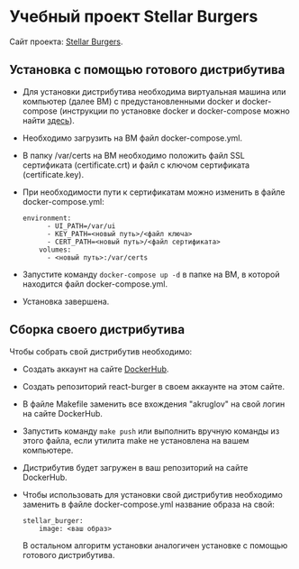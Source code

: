 # Учебный проект Stellar Burgers

Сайт проекта: [Stellar Burgers](https://akruglov.tech).

## Установка с помощью готового дистрибутива

* Для установки дистрибутива необходима виртуальная машина или компьютер (далее ВМ) с предустановленными docker и docker-compose
  (инструкции по установке docker и docker-compose можно найти [здесь](https://docs.docker.com/get-docker/)).
* Необходимо загрузить на ВМ файл docker-compose.yml.
* В папку /var/certs на ВМ необходимо положить файл SSL сертификата (certificate.crt) и
  файл с ключом сертификата (certificate.key).
* При необходимости пути к сертификатам можно изменить в файле docker-compose.yml:

    ```
    environment:
          - UI_PATH=/var/ui
          - KEY_PATH=<новый путь>/<файл ключа>
          - CERT_PATH=<новый путь>/<файл сертификата>
        volumes:
          - <новый путь>:/var/certs
    ```

* Запустите команду `docker-compose up -d`  в папке на ВМ, в которой находится файл docker-compose.yml.
* Установка завершена.

## Сборка своего дистрибутива

Чтобы собрать свой дистрибутив необходимо:

* Создать аккаунт на сайте [DockerHub](https://hub.docker.com).
* Создать репозиторий react-burger в своем аккаунте на этом сайте.
* В файле Makefile заменить все вхождения "akruglov" на свой логин на сайте DockerHub.
* Запустить команду `make push` или выполнить вручную команды из этого файла, если утилита
  make не установлена на вашем компьютере.
* Дистрибутив будет загружен в ваш репозиторий на сайте DockerHub.
* Чтобы использовать для установки свой дистрибутив необходимо заменить в файле
  docker-compose.yml название образа на свой:

    ```
    stellar_burger:
        image: <ваш образ>
    ```
    В остальном алгоритм установки аналогичен установке с помощью готового дистрибутива.